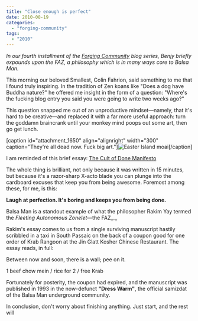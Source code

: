 ```yaml
---
title: "Close enough is perfect"
date: 2010-08-19
categories: 
  - "forging-community"
tags: 
  - "2010"
---
```


_In our fourth installment of the_ [_Forging Community_](https://balsaman.org/category/forging-community/) _blog series, Benjy briefly expounds upon the FAZ, a philosophy which is in many ways core to Balsa Man._

This morning our beloved Smallest, Colin Fahrion, said something to me that I found truly inspiring. In the tradition of Zen koans like "Does a dog have Buddha nature?" he offered me insight in the form of a question: "Where's the fucking blog entry you said you were going to write two weeks ago?"

This question snapped me out of an unproductive mindset—namely, that it's hard to be creative—and replaced it with a far more useful approach: turn the goddamn braincrank until your monkey mind poops out some art, then go get lunch.

\[caption id="attachment\_1650" align="alignright" width="300" caption="They're all dead now. Fuck big art."\]![Easter Island moai](/images/iStock_000005789520XSmall-300x199.jpg)\[/caption\]

I am reminded of this brief essay: [The Cult of Done Manifesto](https://www.brepettis.com/blog/2009/3/3/the-cult-of-done-manifesto.html)

The whole thing is brilliant, not only because it was written in 15 minutes, but because it's a razor-sharp X-acto blade you can plunge into the cardboard excuses that keep you from being awesome. Foremost among these, for me, is this:

**Laugh at perfection. It's boring and keeps you from being done.**

Balsa Man is a standout example of what the philosopher Rakim Yay termed the _Fleeting Autonomous Zonelet_—the FAZ_._

Rakim's essay comes to us from a single surviving manuscript hastily scribbled in a taxi in South Passaic on the back of a coupon good for one order of Krab Rangoon at the Jin Glatt Kosher Chinese Restaurant. The essay reads, in full:

Between now and soon, there is a wall; pee on it.

1 beef chow mein / rice for 2 / free Krab

Fortunately for posterity, the coupon had expired, and the manuscript was published in 1993 in the now-defunct **"Dress Warm"**, the official samizdat of the Balsa Man underground community.

In conclusion, don't worry about finishing anything. Just start, and the rest will
